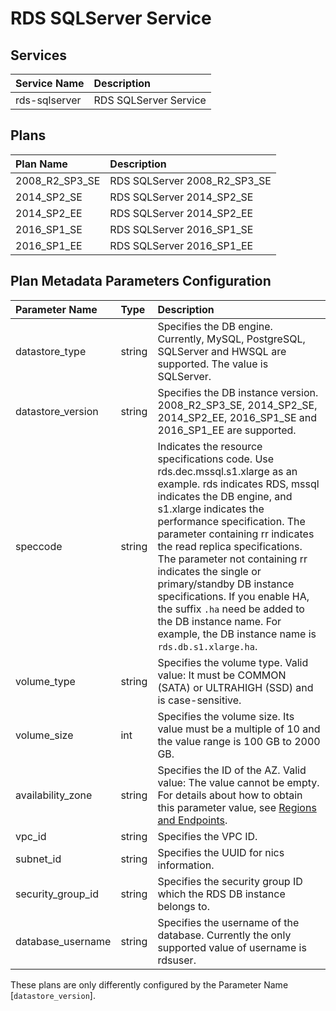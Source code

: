 # RDS SQLServer Service

## Services

| Service Name                   | Description
|:-------------------------------|:-----------
| rds-sqlserver                  | RDS SQLServer Service

## Plans

| Plan Name                      | Description
|:-------------------------------|:-----------
| 2008_R2_SP3_SE                 | RDS SQLServer 2008_R2_SP3_SE
| 2014_SP2_SE                    | RDS SQLServer 2014_SP2_SE
| 2014_SP2_EE                    | RDS SQLServer 2014_SP2_EE
| 2016_SP1_SE                    | RDS SQLServer 2016_SP1_SE
| 2016_SP1_EE                    | RDS SQLServer 2016_SP1_EE

## Plan Metadata Parameters Configuration

| Parameter Name         | Type       | Description
|:-----------------------|:-----------|:-----------
| datastore_type         | string     | Specifies the DB engine. Currently, MySQL, PostgreSQL, SQLServer and HWSQL are supported. The value is SQLServer.
| datastore_version      | string     | Specifies the DB instance version. 2008_R2_SP3_SE, 2014_SP2_SE, 2014_SP2_EE, 2016_SP1_SE and 2016_SP1_EE are supported.
| speccode               | string     | Indicates the resource specifications code. Use rds.dec.mssql.s1.xlarge as an example. rds indicates RDS, mssql indicates the DB engine, and s1.xlarge indicates the performance specification. The parameter containing rr indicates the read replica specifications. The parameter not containing rr indicates the single or primary/standby DB instance specifications. If you enable HA, the suffix ```.ha``` need be added to the DB instance name. For example, the DB instance name is ```rds.db.s1.xlarge.ha```.
| volume_type            | string     | Specifies the volume type. Valid value: It must be COMMON (SATA) or ULTRAHIGH (SSD) and is case-sensitive.
| volume_size            | int        | Specifies the volume size. Its value must be a multiple of 10 and the value range is 100 GB to 2000 GB.
| availability_zone      | string     | Specifies the ID of the AZ. Valid value: The value cannot be empty. For details about how to obtain this parameter value, see [Regions and Endpoints](https://developer.huaweicloud.com/endpoint).
| vpc_id                 | string     | Specifies the VPC ID.
| subnet_id              | string     | Specifies the UUID for nics information.
| security_group_id      | string     | Specifies the security group ID which the RDS DB instance belongs to.
| database_username      | string     | Specifies the username of the database. Currently the only supported value of username is rdsuser.

These plans are only differently configured by the Parameter Name [```datastore_version```].
